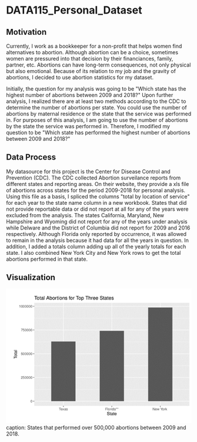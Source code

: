 # DATA115_Personal_Dataset

## Motivation

Currently, I work as a bookkeeper for a non-profit that helps women find alternatives to abortion. Although abortion can be a choice, sometimes women are pressured into that decision by their financiances, family, partner, etc. Abortions can have long-term consequences, not only physical but also emotional. Because of its relation to my job and the gravity of abortions, I decided to use abortion statistics for my dataset. 

Initially, the question for my analysis was going to be "Which state has the highest number of abortions between 2009 and 2018?" Upon further analysis, I realized there are at least two methods according to the CDC to determine the number of abortions per state. You could use the number of abortions by maternal residence or the state that the service was performed in. For purposes of this analysis, I am going to use the number of abortions by the state the service was performed in. Therefore, I modified my question to be "Which state has performed the highest number of abortions between 2009 and 2018?"

## Data Process

My datasource for this project is the Center for Disease Control and Prevention (CDC). The CDC collected Abortion surveilance reports from different states and reporting areas. On their website, they provide a xls file of abortions across states for the period 2009-2018 for personal analysis. Using this file as a basis, I spliced the columns "total by location of service" for each year to the state name column in a new workbook. States that did not provide reportable data or did not report at all for any of the years were excluded from the analysis. The states California, Maryland, New Hampshire and Wyoming did not report for any of the years under analysis while Delware and the District of Columbia did not report for 2009 and 2016 respectively. Although Florida only reported by occurrence, it was allowed to remain in the analysis because it had data for all the years in question. In addition, I added a totals column adding up all of the yearly totals for each state. I also combined New York City and New York rows to get the total abortions performed in that state. 

## Visualization

<img src="https://raw.githubusercontent.com/katiekealy/DATA115_Personal_Dataset/main/R_pic2.png">
caption: States that performed over 500,000 abortions between 2009 and 2018. 
